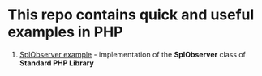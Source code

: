 # This repo contains quick and useful examples in PHP
1. [SplObserver example](SplObserver/Subject.php) - implementation of the **SplObserver** class of **Standard PHP Library**

